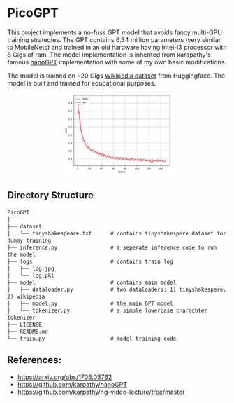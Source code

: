 # PicoGPT
This project implements a no-fuss GPT model that avoids fancy multi-GPU training strategies. The GPT contains 6.34 million parameters (very similar to MobileNets) and trained in an old hardware having Intel-i3 processor with 8 Gigs of ram. The model implementation is inherited from karapathy's famous [nanoGPT](https://github.com/karpathy/nanoGPT) implementation with some of my own basic modifications.

The model is trained on ~20 Gigs [Wikipedia dataset](https://huggingface.co/datasets/wikipedia) from Huggingface. The model is built and trained for educational purposes.

<p align="center">
  <img src="logs/log.jpg" justify="center" alt="Training graph" width="50%" height="50%"/>
</p>

## Directory Structure
```
PicoGPT
│
├── dataset
│   └── tinyshakespeare.txt      # contains tinyshakespere dataset for dummy training
├── inference.py                 # a seperate inference code to run the model
├── logs                         # contains train log
│   ├── log.jpg
│   └── log.pkl
├── model                        # contains main model
│   ├── dataloader.py            # two dataloaders: 1) tinyshakespere, 2) wikipedia
│   ├── model.py                 # the main GPT model
│   └── tokenizer.py             # a simple lowercase charachter tokenizer
├── LICENSE
├── README.md
└── train.py                     # model training code
```

## References:
* https://arxiv.org/abs/1706.03762
* https://github.com/karpathy/nanoGPT
* https://github.com/karpathy/ng-video-lecture/tree/master
